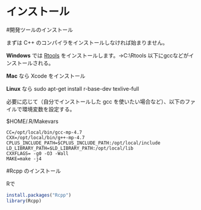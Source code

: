 # インストール

#開発ツールのインストール

まずは C++ のコンパイラをインストールしなければ始まりません。

**Windows** では [Rtools](https://cran.r-project.org/bin/windows/Rtools/index.html) をインストールします。→C:\\Rtools 以下にgccなどがインストールされる。

**Mac** なら Xcode をインストール

**Linux** なら
sudo apt-get install r-base-dev texlive-full



必要に応じて（自分でインストールした gcc を使いたい場合など）、以下のファイルで環境変数を設定する。


$HOME/.R/Makevars

```
CC=/opt/local/bin/gcc-mp-4.7
CXX=/opt/local/bin/g++-mp-4.7
CPLUS_INCLUDE_PATH=$CPLUS_INCLUDE_PATH:/opt/local/include
LD_LIBRARY_PATH=$LD_LIBRARY_PATH:/opt/local/lib
CXXFLAGS= -g0 -O3 -Wall
MAKE=make -j4
```


#Rcpp のインストール 

Rで

```r
install.packages("Rcpp")
library(Rcpp)
```